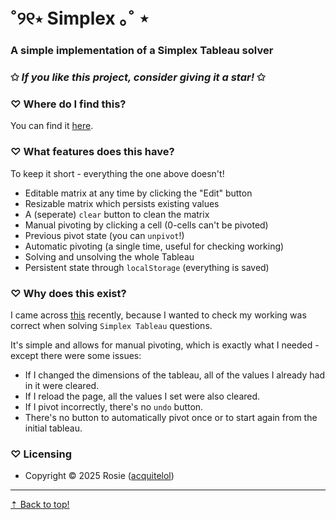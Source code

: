# ˚୨୧⋆ Simplex ｡˚ ⋆

### A simple implementation of a **Simplex Tableau** solver

### ✩ _If you like this project, consider giving it a star!_ ✩

### ♡ **Where do I find this?**

You can find it [here](https://acquitelol.github.io/simplex/).

### ♡ **What features does this have?**

To keep it short - everything the one above doesn't!

- Editable matrix at any time by clicking the "Edit" button
- Resizable matrix which persists existing values
- A (seperate) `clear` button to clean the matrix
- Manual pivoting by clicking a cell (0-cells can't be pivoted)
- Previous pivot state (you can `unpivot`!)
- Automatic pivoting (a single time, useful for checking working)
- Solving and unsolving the whole Tableau
- Persistent state through `localStorage` (everything is saved)

### ♡ **Why does this exist?**

I came across [this](https://www.math.cmu.edu/~bkell/pivot.html) recently, because I wanted to check my working was correct when solving `Simplex Tableau` questions.

It's simple and allows for manual pivoting, which is exactly what I needed - except there were some issues:

- If I changed the dimensions of the tableau, all of the values I already had in it were cleared.
- If I reload the page, all the values I set were also cleared.
- If I pivot incorrectly, there's no `undo` button.
- There's no button to automatically pivot once or to start again from the initial tableau.

### ♡ **Licensing**

- Copyright © 2025 Rosie ([acquitelol](https://github.com/acquitelol))

<hr />

<a href="#top">⇡ Back to top️!</a>
